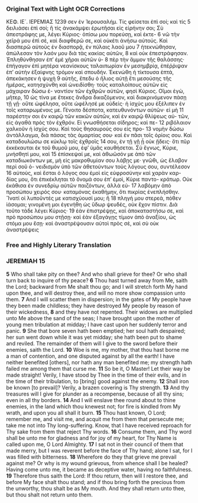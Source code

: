 ### Original Text with Light OCR Corrections

ΚΕΦ. ΙΕ´. ΙΕΡΕΜΙΑΣ 1239
σεν ἐν Ἱερουσαλήμ. Τίς φείσεται ἐπὶ σοί; καὶ τίς 5
δειλιάσει ἐπὶ σοί; ἢ τίς ἀνακάμψει ἐρωτῆσαι εἰς εἰρήνην σοι;
Σὺ ἀπεστράφης με, λέγει Κύριος· ὀπίσω μου πορεύσῃ, καὶ ἐκτε- 6
νῶ τὴν χεῖρά μου ἐπὶ σὲ, καὶ διαφθερῶ σε, καὶ οὐκέτι ἀνήσω
αὐτούς. Καὶ διασπερῶ αὐτοὺς ἐν διασπορᾷ, ἐν πύλαις λαοῦ μου 7
ἠτεκνώθησαν, ἀπώλεσαν τὸν λαόν μου διὰ τὰς κακίας αὐτῶν, 8
καὶ οὐκ ἐπεστράφησαν. Ἐπληθύνθησαν ἐπ’ ἐμὲ χῆραι αὐτῶν ὑ- 8
πὲρ τὴν ἄμμον τῆς θαλάσσης· ἐπήγαγον ἐπὶ μητέρα νεανίσκους
ταλαιπωρίαν ἐν μεσημβρίᾳ, ἐπέῤῥιψαν ἐπ’ αὐτὴν ἐξαίφνης τρόμον
καὶ σπουδήν. Ἐκενώθη ἡ τίκτουσα ἑπτά, ἀπεκάκησεν ἡ ψυχὴ 9
αὐτῆς, ἔπεδυ ὁ ἥλιος αὐτῇ ἔτι μεσούσης τῆς ἡμέρας, κατησχύνθη
καὶ ὠνειδίσθη· τοὺς καταλοίπους αὐτῶν εἰς μάχαιραν δώσω ἐ-
ναντίον τῶν ἐχθρῶν αὐτῶν, φησὶ Κύριος. Οἴμοι ἐγὼ, μῆτερ, 10
ὡς τίνα με ἔτεκες ἄνδρα δικαζόμενον, καὶ διακρινόμενον πάσῃ τῇ γῇ·
οὔτε ὠφέλησα, οὔτε ὠφέλησέ με οὐδεὶς· ἡ ἰσχύς μου ἐξέλιπεν ἐν τοῖς
καταρωμένοις με. Γένοιτο δέσποτα, κατευθυνόντων αὐτῶν· εἰ μὴ 11
παρέστην σοι ἐν καιρῷ τῶν κακῶν αὐτῶν, καὶ ἐν καιρῷ θλίψεως αὐ-
τῶν, εἰς ἀγαθὰ πρὸς τὸν ἐχθρόν. Εἰ γνωσθήσεται σίδηρος; καὶ πε- 12
ριβόλαιον χαλκοῦν ἡ ἰσχύς σου. Καὶ τοὺς θησαυρούς σου εἰς προ- 13
νομὴν δώσω ἀντάλλαγμα, διὰ πάσας τὰς ἁμαρτίας σου· καὶ ἐν
πᾶσι τοῖς ὁρίοις σου. Καὶ καταδουλώσω σε κύκλῳ τοῖς ἐχθροῖς 14
σου, ἐν τῇ γῇ ᾗ οὐκ ᾔδεις· ὅτι πῦρ ἐκκέκαυται ἐκ τοῦ θυμοῦ
μου, ἐφ’ ὑμᾶς καυθήσεται. Σὺ ἔγνως, Κύριε, μνήσθητί μου, καὶ 15
ἐπίσκεψαί με, καὶ ἀθωῶσόν με ἀπὸ τῶν καταδιωκόντων με, μὴ
εἰς μακροθυμίαν σου λάβῃς με· γνῶθι, ὡς ἔλαβον περὶ σοῦ ὀ-
νειδισμὸν ὑπὸ τῶν ἀθετούντων τοὺς λόγους σου, συντέλεσον 16
αὐτοὺς, καὶ ἔσται ὁ λόγος σου ἐμοὶ εἰς εὐφροσύνην καὶ χαρὰν καρ-
δίας μου, ὅτι ἐπικέκληται τὸ ὄνομά σου ἐπ’ ἐμοὶ, Κύριε παντο-
κράτωρ. Οὐκ ἐκάθισα ἐν συνεδρίῳ αὐτῶν παιζόντων, ἀλλὰ εὐ- 17
λαβόμην ἀπὸ προσώπου χειρός σου· καταμόνας ἐκαθήμην, ὅτι
πικρίας ἐνεπλήσθην. Ἵνατί οἱ λυποῦντές με κατισχύουσί μου; ἢ 18
πληγή μου στερεά, πόθεν ἰάσομαι; γινομένη μοι ἐγενήθη ὡς
ὕδωρ ψευδές, οὐκ ἔχον πίστιν. Διὰ τοῦτο τάδε λέγει Κύριος· 19
ἐὰν ἐπιστρέψῃς, καὶ ἀποκαταστήσω σε, καὶ πρὸ προσώπου μου
στῇσῃ· καὶ ἐὰν ἐξαγάγῃς τίμιον ἀπὸ ἀναξίου, ὡς στόμα μου
ἔσῃ· καὶ ἀναστρέψουσιν αὐτοὶ πρὸς σὲ, καὶ σὺ οὐκ ἀναστρέψεις

### Free and Highly Literary Translation

### JEREMIAH 15

**5** Who shall take pity on thee? And who shall grieve for thee? Or who shall turn back to inquire of thy peace?
**6** Thou hast turned away from Me, saith the Lord; backward from Me shalt thou go; and I will stretch forth My hand upon thee, and will destroy thee, and will no more show compassion unto them.
**7** And I will scatter them in dispersion; in the gates of My people have they been made childless; they have destroyed My people by reason of their wickedness,
**8** and they have not repented. Their widows are multiplied unto Me above the sand of the seas; I have brought upon the mother of young men tribulation at midday; I have cast upon her suddenly terror and panic.
**9** She that bore seven hath been emptied; her soul hath despaired; her sun went down while it was yet midday; she hath been put to shame and reviled. The remainder of them will I give to the sword before their enemies, saith the Lord.
**10** Woe is me, my mother, that thou hast borne me a man of contention, and one disputed against by all the earth! I have neither benefited [others], nor hath any man benefited me; my strength hath failed me among them that curse me.
**11** So be it, O Master! Let their way be made straight! Verily, I have stood by Thee in the time of their evils, and in the time of their tribulation, to [bring] good against the enemy.
**12** Shall iron be known [to prevail]? Verily, a brazen covering is Thy strength.
**13** And thy treasures will I give for plunder as a recompense, because of all thy sins; even in all thy borders.
**14** And I will enslave thee round about to thine enemies, in the land which thou knewest not; for fire is kindled from My wrath, and upon you all shall it burn.
**15** Thou hast known, O Lord; remember me, and visit me, and acquit me from them that persecute me; take me not into Thy long-suffering. Know, that I have received reproach for Thy sake from them that reject Thy words.
**16** Consume them, and Thy word shall be unto me for gladness and for joy of my heart, for Thy Name is called upon me, O Lord Almighty.
**17** I sat not in their council of them that made merry, but I was reverent before the face of Thy hand; alone I sat, for I was filled with bitterness.
**18** Wherefore do they that grieve me prevail against me? Or why is my wound grievous, from whence shall I be healed? Having come unto me, it became as deceptive water, having no faithfulness.
**19** Therefore thus saith the Lord: If thou return, then will I restore thee, and before My face shalt thou stand; and if thou bring forth the precious from the unworthy, thou shalt be as My mouth. And they shall return unto thee, but thou shalt not return unto them.
